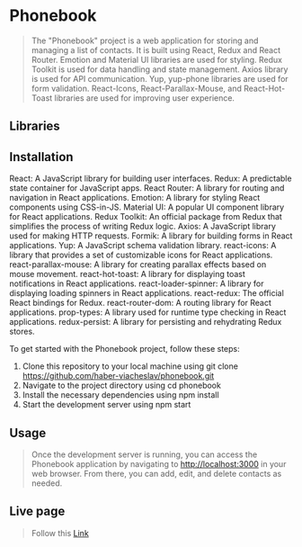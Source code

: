 # Phonebook

> The "Phonebook" project is a web application for storing and managing a list
> of contacts. It is built using React, Redux and React Router. Emotion and
> Material UI libraries are used for styling. Redux Toolkit is used for data
> handling and state management. Axios library is used for API communication.
> Yup, yup-phone libraries are used for form validation. React-Icons,
> React-Parallax-Mouse, and React-Hot-Toast libraries are used for improving
> user experience.

## Libraries

## Installation

React: A JavaScript library for building user interfaces. Redux: A predictable
state container for JavaScript apps. React Router: A library for routing and
navigation in React applications. Emotion: A library for styling React
components using CSS-in-JS. Material UI: A popular UI component library for
React applications. Redux Toolkit: An official package from Redux that
simplifies the process of writing Redux logic. Axios: A JavaScript library used
for making HTTP requests. Formik: A library for building forms in React
applications. Yup: A JavaScript schema validation library. react-icons: A
library that provides a set of customizable icons for React applications.
react-parallax-mouse: A library for creating parallax effects based on mouse
movement. react-hot-toast: A library for displaying toast notifications in React
applications. react-loader-spinner: A library for displaying loading spinners in
React applications. react-redux: The official React bindings for Redux.
react-router-dom: A routing library for React applications. prop-types: A
library used for runtime type checking in React applications. redux-persist: A
library for persisting and rehydrating Redux stores.

To get started with the Phonebook project, follow these steps:

1. Clone this repository to your local machine using git clone
   https://github.com/haber-viacheslav/phonebook.git
2. Navigate to the project directory using cd phonebook
3. Install the necessary dependencies using npm install
4. Start the development server using npm start

## Usage

> Once the development server is running, you can access the Phonebook
> application by navigating to [http://localhost:3000](http://localhost:3000) in
> your web browser. From there, you can add, edit, and delete contacts as
> needed.

## Live page

> Follow this [Link](https://haber-viacheslav.github.io/phonebook/)
